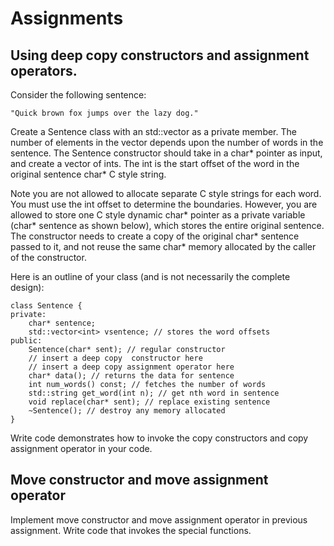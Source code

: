 # Assignments

## Using deep copy constructors and assignment operators.

Consider the following sentence:

```
"Quick brown fox jumps over the lazy dog."
```

Create a Sentence class with an std::vector<int> as a private member. The number of elements
in the vector depends upon the number of words in the sentence. The Sentence constructor should take in
a char\* pointer as input, and create a vector of ints. The int is the start offset of the word
in the original sentence char\* C style string.

Note you are not allowed to allocate separate C style strings for each word. You must use the int offset
to determine the boundaries. However, you are allowed to store one C style dynamic char\* pointer
as a private variable (char\* sentence as shown below), which stores the entire original sentence. 
The constructor needs to create a copy of the original char\* sentence passed to it, and not reuse 
the same char\* memory allocated by the caller of the constructor.

Here is an outline of your class (and is not necessarily the complete design):

```
class Sentence {
private:
    char* sentence;
    std::vector<int> vsentence; // stores the word offsets
public:
    Sentence(char* sent); // regular constructor
    // insert a deep copy  constructor here
    // insert a deep copy assignment operator here
    char* data(); // returns the data for sentence
    int num_words() const; // fetches the number of words 
    std::string get_word(int n); // get nth word in sentence 
    void replace(char* sent); // replace existing sentence
    ~Sentence(); // destroy any memory allocated
}
```

Write code demonstrates how to invoke the copy constructors and copy assignment operator
 in your code.

## Move constructor and move assignment operator

Implement move constructor and move assignment operator in previous assignment.
Write code that invokes the special functions.

